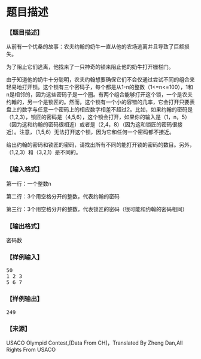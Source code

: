 # 题目描述


<h3>
【题目描述】
</h3>
<p>
从前有一个忧桑的故事：农夫约翰的奶牛一直从他的农场逃离并且导致了巨额损失。
</p>
<p>
为了阻止它们逃离，他找来了一只神奇的锁来阻止他的奶牛打开栅栏门。
</p>
<p>
由于知道他的奶牛十分聪明，农夫约翰想要确保它们不会仅通过尝试不同的组合来轻易地打开锁。这个锁有三个密码子，每个都是从1-n的整数（1&lt;=n&lt;=100），1和n是相邻的，因为这些密码子是一个圈。有两个组合能够打开这个锁，一个是农夫约翰的，另一个是锁匠的。然而，这个锁有一个小的容错的几率，它会打开只要表盘上的数字与任意一个密码上的相应数字相差不超过2。比如，如果约翰的密码是（1,2,3），锁匠的密码是（4,5,6），这个锁会打开，如果你的输入是（1，n，5）（因为这和约翰的密码很相近）或者是（2,4，8）（因为这和锁匠的密码很接近）。注意，（1,5,6）无法打开这个锁，因为它和任何一个密码都不接近。
</p>
<p>
给出约翰的密码和锁匠的密码，请找出所有不同的能打开锁的密码的数目。另外，（1,2,3）和（3,2,1）是不同的。
</p>
<h3>
【输入格式】
</h3>
<p>
第一行：一个整数n
</p>
<p>
第二行：3个用空格分开的整数，代表约翰的密码
</p>
<p>
第三行：3个用空格分开的整数，代表锁匠的密码（很可能和约翰的密码相同）
</p>
<h3>
【输出格式】
</h3>
<p>
密码数
</p>
<h3>
【样例输入】
</h3>
<pre>50
1 2 3
5 6 7
</pre>
<h3>
【样例输出】
</h3>
<pre>249</pre>
<h3>
【来源】
</h3>
<p>
USACO Olympid Contest,[Data From CH]，Translated By Zheng Dan,All Rights From USACO
</p>
